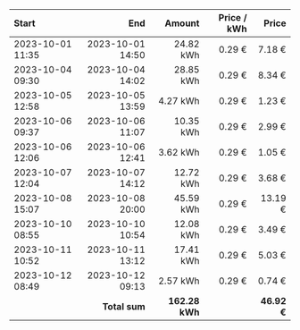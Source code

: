 | Start            |              End |         Amount | Price / kWh |       Price |
| :--------------- | ---------------: | -------------: | ----------: | ----------: |
| 2023-10-01 11:35 | 2023-10-01 14:50 |      24.82 kWh |      0.29 € |      7.18 € |
| 2023-10-04 09:30 | 2023-10-04 14:02 |      28.85 kWh |      0.29 € |      8.34 € |
| 2023-10-05 12:58 | 2023-10-05 13:59 |       4.27 kWh |      0.29 € |      1.23 € |
| 2023-10-06 09:37 | 2023-10-06 11:07 |      10.35 kWh |      0.29 € |      2.99 € |
| 2023-10-06 12:06 | 2023-10-06 12:41 |       3.62 kWh |      0.29 € |      1.05 € |
| 2023-10-07 12:04 | 2023-10-07 14:12 |      12.72 kWh |      0.29 € |      3.68 € |
| 2023-10-08 15:07 | 2023-10-08 20:00 |      45.59 kWh |      0.29 € |     13.19 € |
| 2023-10-10 08:55 | 2023-10-10 10:54 |      12.08 kWh |      0.29 € |      3.49 € |
| 2023-10-11 10:52 | 2023-10-11 13:12 |      17.41 kWh |      0.29 € |      5.03 € |
| 2023-10-12 08:49 | 2023-10-12 09:13 |       2.57 kWh |      0.29 € |      0.74 € |
|                  |    **Total sum** | **162.28 kWh** |             | **46.92 €** |